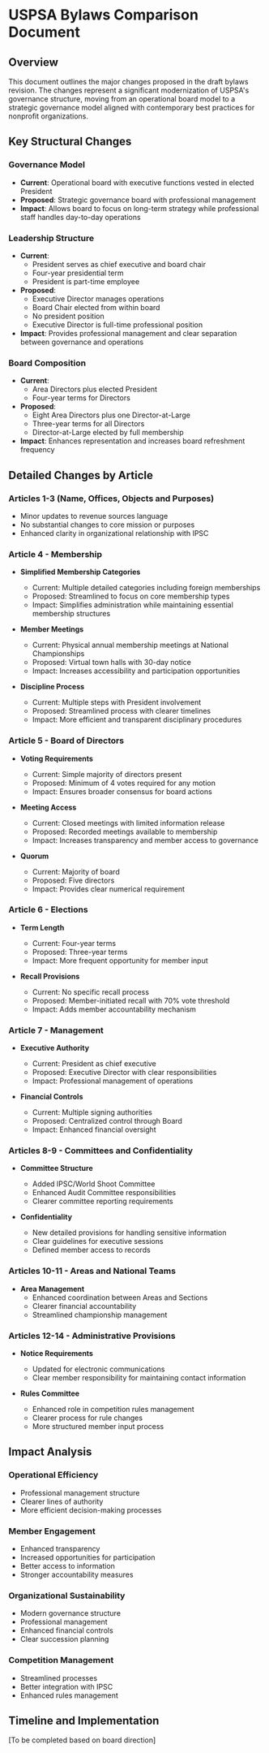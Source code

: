 # USPSA Bylaws Comparison Document

## Overview
This document outlines the major changes proposed in the draft bylaws revision. The changes represent a significant modernization of USPSA's governance structure, moving from an operational board model to a strategic governance model aligned with contemporary best practices for nonprofit organizations.

## Key Structural Changes

### Governance Model
- **Current**: Operational board with executive functions vested in elected President
- **Proposed**: Strategic governance board with professional management
- **Impact**: Allows board to focus on long-term strategy while professional staff handles day-to-day operations

### Leadership Structure
- **Current**: 
  - President serves as chief executive and board chair
  - Four-year presidential term
  - President is part-time employee
- **Proposed**: 
  - Executive Director manages operations
  - Board Chair elected from within board
  - No president position
  - Executive Director is full-time professional position
- **Impact**: Provides professional management and clear separation between governance and operations

### Board Composition
- **Current**: 
  - Area Directors plus elected President
  - Four-year terms for Directors
- **Proposed**: 
  - Eight Area Directors plus one Director-at-Large
  - Three-year terms for all Directors
  - Director-at-Large elected by full membership
- **Impact**: Enhances representation and increases board refreshment frequency

## Detailed Changes by Article

### Articles 1-3 (Name, Offices, Objects and Purposes)
- Minor updates to revenue sources language
- No substantial changes to core mission or purposes
- Enhanced clarity in organizational relationship with IPSC

### Article 4 - Membership
- **Simplified Membership Categories**
  - Current: Multiple detailed categories including foreign memberships
  - Proposed: Streamlined to focus on core membership types
  - Impact: Simplifies administration while maintaining essential membership structures

- **Member Meetings**
  - Current: Physical annual membership meetings at National Championships
  - Proposed: Virtual town halls with 30-day notice
  - Impact: Increases accessibility and participation opportunities

- **Discipline Process**
  - Current: Multiple steps with President involvement
  - Proposed: Streamlined process with clearer timelines
  - Impact: More efficient and transparent disciplinary procedures

### Article 5 - Board of Directors
- **Voting Requirements**
  - Current: Simple majority of directors present
  - Proposed: Minimum of 4 votes required for any motion
  - Impact: Ensures broader consensus for board actions

- **Meeting Access**
  - Current: Closed meetings with limited information release
  - Proposed: Recorded meetings available to membership
  - Impact: Increases transparency and member access to governance

- **Quorum**
  - Current: Majority of board
  - Proposed: Five directors
  - Impact: Provides clear numerical requirement

### Article 6 - Elections
- **Term Length**
  - Current: Four-year terms
  - Proposed: Three-year terms
  - Impact: More frequent opportunity for member input

- **Recall Provisions**
  - Current: No specific recall process
  - Proposed: Member-initiated recall with 70% vote threshold
  - Impact: Adds member accountability mechanism

### Article 7 - Management
- **Executive Authority**
  - Current: President as chief executive
  - Proposed: Executive Director with clear responsibilities
  - Impact: Professional management of operations

- **Financial Controls**
  - Current: Multiple signing authorities
  - Proposed: Centralized control through Board
  - Impact: Enhanced financial oversight

### Articles 8-9 - Committees and Confidentiality
- **Committee Structure**
  - Added IPSC/World Shoot Committee
  - Enhanced Audit Committee responsibilities
  - Clearer committee reporting requirements

- **Confidentiality**
  - New detailed provisions for handling sensitive information
  - Clear guidelines for executive sessions
  - Defined member access to records

### Articles 10-11 - Areas and National Teams
- **Area Management**
  - Enhanced coordination between Areas and Sections
  - Clearer financial accountability
  - Streamlined championship management

### Articles 12-14 - Administrative Provisions
- **Notice Requirements**
  - Updated for electronic communications
  - Clear member responsibility for maintaining contact information

- **Rules Committee**
  - Enhanced role in competition rules management
  - Clearer process for rule changes
  - More structured member input process

## Impact Analysis

### Operational Efficiency
- Professional management structure
- Clearer lines of authority
- More efficient decision-making processes

### Member Engagement
- Enhanced transparency
- Increased opportunities for participation
- Better access to information
- Stronger accountability measures

### Organizational Sustainability
- Modern governance structure
- Professional management
- Enhanced financial controls
- Clear succession planning

### Competition Management
- Streamlined processes
- Better integration with IPSC
- Enhanced rules management

## Timeline and Implementation
[To be completed based on board direction]